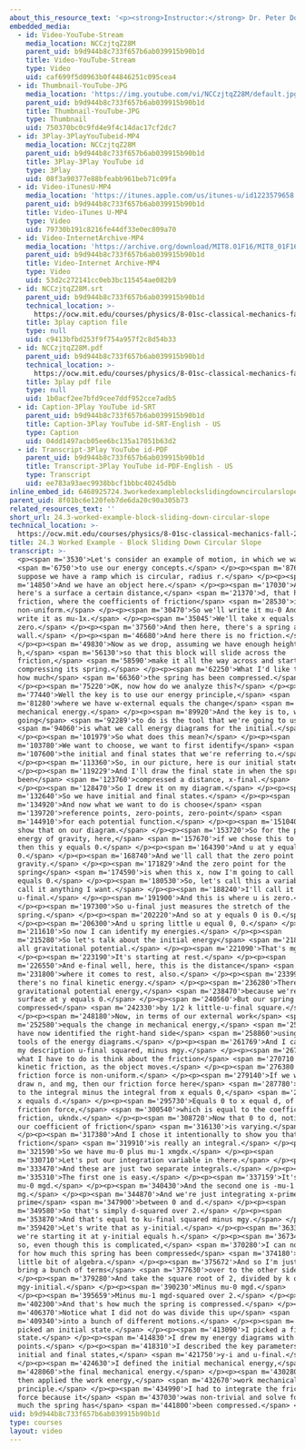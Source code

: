 ```yaml
---
about_this_resource_text: '<p><strong>Instructor:</strong> Dr. Peter Dourmashkin</p>'
embedded_media:
  - id: Video-YouTube-Stream
    media_location: NCCzjtqZ28M
    parent_uid: b9d944b8c733f657b6ab039915b90b1d
    title: Video-YouTube-Stream
    type: Video
    uid: caf699f5d0963b0f44846251c095cea4
  - id: Thumbnail-YouTube-JPG
    media_location: 'https://img.youtube.com/vi/NCCzjtqZ28M/default.jpg'
    parent_uid: b9d944b8c733f657b6ab039915b90b1d
    title: Thumbnail-YouTube-JPG
    type: Thumbnail
    uid: 750370bc0c9fd4e9f4c14dac17cf2dc7
  - id: 3Play-3PlayYouTubeid-MP4
    media_location: NCCzjtqZ28M
    parent_uid: b9d944b8c733f657b6ab039915b90b1d
    title: 3Play-3Play YouTube id
    type: 3Play
    uid: 08f3a90377e88bfeabb961beb71c09fa
  - id: Video-iTunesU-MP4
    media_location: 'https://itunes.apple.com/us/itunes-u/id1223579658'
    parent_uid: b9d944b8c733f657b6ab039915b90b1d
    title: Video-iTunes U-MP4
    type: Video
    uid: 79730b191c8216fe44df33e0ec809a70
  - id: Video-InternetArchive-MP4
    media_location: 'https://archive.org/download/MIT8.01F16/MIT8_01F16_L24v03_360p.mp4'
    parent_uid: b9d944b8c733f657b6ab039915b90b1d
    title: Video-Internet Archive-MP4
    type: Video
    uid: 53d2c272141cc0eb3bc115454ae082b9
  - id: NCCzjtqZ28M.srt
    parent_uid: b9d944b8c733f657b6ab039915b90b1d
    technical_location: >-
      https://ocw.mit.edu/courses/physics/8-01sc-classical-mechanics-fall-2016/week-8-potential-energy-and-energy-conservation/24.3-worked-example-block-sliding-down-circular-slope/24.3-worked-example-block-sliding-down-circular-slope/NCCzjtqZ28M.srt
    title: 3play caption file
    type: null
    uid: c9413bfbd253f9f754a957f2c8d54b33
  - id: NCCzjtqZ28M.pdf
    parent_uid: b9d944b8c733f657b6ab039915b90b1d
    technical_location: >-
      https://ocw.mit.edu/courses/physics/8-01sc-classical-mechanics-fall-2016/week-8-potential-energy-and-energy-conservation/24.3-worked-example-block-sliding-down-circular-slope/24.3-worked-example-block-sliding-down-circular-slope/NCCzjtqZ28M.pdf
    title: 3play pdf file
    type: null
    uid: 1b0acf2ee7bfd9cee7ddf952cce7adb5
  - id: Caption-3Play YouTube id-SRT
    parent_uid: b9d944b8c733f657b6ab039915b90b1d
    title: Caption-3Play YouTube id-SRT-English - US
    type: Caption
    uid: 04dd1497acb05ee6bc135a17051b63d2
  - id: Transcript-3Play YouTube id-PDF
    parent_uid: b9d944b8c733f657b6ab039915b90b1d
    title: Transcript-3Play YouTube id-PDF-English - US
    type: Transcript
    uid: ee783a93aec9938bbcf1bbbc40245dbb
inline_embed_id: 6468925724.3workedexampleblockslidingdowncircularslope76190925
parent_uid: 8f01bc6e120feb7de6da20c90a305b73
related_resources_text: ''
short_url: 24.3-worked-example-block-sliding-down-circular-slope
technical_location: >-
  https://ocw.mit.edu/courses/physics/8-01sc-classical-mechanics-fall-2016/week-8-potential-energy-and-energy-conservation/24.3-worked-example-block-sliding-down-circular-slope/24.3-worked-example-block-sliding-down-circular-slope
title: 24.3 Worked Example - Block Sliding Down Circular Slope
transcript: >-
  <p><span m='3530'>Let's consider an example of motion, in which we want</span>
  <span m='6750'>to use our energy concepts.</span> </p><p><span m='8760'>So
  suppose we have a ramp which is circular, radius r.</span> </p><p><span
  m='14850'>And we have an object here.</span> </p><p><span m='17030'>And now,
  here's a surface a certain distance,</span> <span m='21370'>d, that has
  friction, where the coefficients of friction</span> <span m='28530'>is
  non-uniform.</span> </p><p><span m='30470'>So we'll write it mu-0 And we'll
  write it as mu-1x.</span> </p><p><span m='35045'>We'll take x equals
  zero.</span> </p><p><span m='37560'>And then here, there's a spring and a
  wall.</span> </p><p><span m='46680'>And here there is no friction.</span>
  </p><p><span m='49830'>Now as we drop, assuming we have enough height here,
  h,</span> <span m='56130'>so that this block will slide across the
  friction,</span> <span m='58590'>make it all the way across and start
  compressing its spring.</span> </p><p><span m='62250'>What I'd like to find is
  how much</span> <span m='66360'>the spring has been compressed.</span>
  </p><p><span m='75220'>OK, now how do we analyze this?</span> </p><p><span
  m='77440'>Well the key is to use our energy principle,</span> <span
  m='81280'>where we have w-external equals the change</span> <span m='86710'>in
  mechanical energy.</span> </p><p><span m='89920'>And the key is to, what we're
  going</span> <span m='92289'>to do is the tool that we're going to use</span>
  <span m='94060'>is what we call energy diagrams for the initial.</span>
  </p><p><span m='101979'>So what does this mean?</span> </p><p><span
  m='103780'>We want to choose, we want to first identify</span> <span
  m='107600'>the initial and final states that we're referring to.</span>
  </p><p><span m='113360'>So, in our picture, here is our initial state.</span>
  </p><p><span m='119229'>And I'll draw the final state in when the spring has
  been</span> <span m='123760'>compressed a distance, x-final.</span>
  </p><p><span m='128470'>So I drew it on my diagram.</span> </p><p><span
  m='132640'>So we have initial and final states.</span> </p><p><span
  m='134920'>And now what we want to do is choose</span> <span
  m='139720'>reference points, zero-points, zero-point</span> <span
  m='144910'>for each potential function.</span> </p><p><span m='151040'>And
  show that on our diagram.</span> </p><p><span m='153720'>So for the potential
  energy of gravity, here,</span> <span m='157670'>if we chose this to be y,
  then this y equals 0.</span> </p><p><span m='164390'>And u at y equals 0 is
  0.</span> </p><p><span m='168740'>And we'll call that the zero point for
  gravity.</span> </p><p><span m='171829'>And the zero point for the
  spring</span> <span m='174590'>is when this x, now I'm going to call here x
  equals 0.</span> </p><p><span m='180530'>So, let's call this a variable, I can
  call it anything I want.</span> </p><p><span m='188240'>I'll call it
  u-final.</span> </p><p><span m='191900'>And this is where u is zero.</span>
  </p><p><span m='197300'>So u-final just measures the stretch of the
  spring.</span> </p><p><span m='202220'>And so at y equals 0 is 0.</span>
  </p><p><span m='206300'>And u spring little u equal 0, 0.</span> </p><p><span
  m='211610'>So now I can identify my energies.</span> </p><p><span
  m='215280'>So let's talk about the initial energy</span> <span m='218030'>is
  all gravitational potential.</span> </p><p><span m='221090'>That's mgy.</span>
  </p><p><span m='223190'>It's starting at rest.</span> </p><p><span
  m='226550'>And e-final well, here, this is the distance</span> <span
  m='231800'>where it comes to rest, also.</span> </p><p><span m='233990'>So
  there's no final kinetic energy.</span> </p><p><span m='236280'>There's no
  gravitational potential energy,</span> <span m='238470'>because we're on the
  surface at y equals 0.</span> </p><p><span m='240560'>But our spring has been
  compressed</span> <span m='242330'>by 1/2 k little-u-final square.</span>
  </p><p><span m='248180'>Now, in terms of our external work</span> <span
  m='252580'>equals the change in mechanical energy,</span> <span m='256010'>we
  have now identified the right-hand side</span> <span m='258860'>using these
  tools of the energy diagrams.</span> </p><p><span m='261769'>And I can write
  my description u-final squared, minus mgy.</span> </p><p><span m='267500'>Now
  what I have to do is think about the friction</span> <span m='270710'>force, f
  kinetic friction, as the object moves.</span> </p><p><span m='276380'>This
  friction force is non-uniform.</span> </p><p><span m='279140'>If we were to
  draw n, and mg, then our friction force here</span> <span m='287780'>is equal
  to the integral minus the integral from x equals 0,</span> <span m='293000'>to
  x equals d.</span> </p><p><span m='295730'>Equals 0 to x equal d, of the
  friction force,</span> <span m='300540'>which is equal to the coefficient of
  friction, ukndx.</span> </p><p><span m='308720'>Now that 0 to d, notice that
  our coefficient of friction</span> <span m='316130'>is varying.</span>
  </p><p><span m='317380'>And I chose it intentionally to show you that
  friction</span> <span m='319910'>is really an integral.</span> </p><p><span
  m='321590'>So we have mu-0 plus mu-1 xmgdx.</span> </p><p><span
  m='330710'>Let's put our integration variable in there.</span> </p><p><span
  m='333470'>And these are just two separate integrals.</span> </p><p><span
  m='335310'>The first one is easy.</span> </p><p><span m='337159'>It's minus
  mu-0 mgd.</span> </p><p><span m='340430'>And the second one is -mu-1
  mg.</span> </p><p><span m='344870'>And we're just integrating x-prime, dx
  prime</span> <span m='347900'>between 0 and d.</span> </p><p><span
  m='349580'>So that's simply d-squared over 2.</span> </p><p><span
  m='353870'>And that's equal to ku-final squared minus mgy.</span> </p><p><span
  m='359420'>Let's write that as y-initial.</span> </p><p><span m='363370'>And
  we're starting it at y-initial equals h.</span> </p><p><span m='367340'>And
  so, even though this is complicated,</span> <span m='370280'>I can now solve
  for how much this spring has been compressed</span> <span m='374180'>with a
  little bit of algebra.</span> </p><p><span m='375672'>And so I'm just going to
  bring a bunch of terms</span> <span m='377630'>over to the other side.</span>
  </p><p><span m='379280'>And take the square root of 2, divided by k of
  mgy-initial.</span> </p><p><span m='390230'>Minus mu-0 mgd.</span>
  </p><p><span m='395659'>Minus mu-1 mgd-squared over 2.</span> </p><p><span
  m='402300'>And that's how much the spring is compressed.</span> </p><p><span
  m='406370'>Notice what I did not do was divide this up</span> <span
  m='409340'>into a bunch of different motions.</span> </p><p><span m='411110'>I
  picked an initial state.</span> </p><p><span m='413090'>I picked a final
  state.</span> </p><p><span m='414830'>I drew my energy diagrams with my zero
  points.</span> </p><p><span m='418310'>I described the key parameters of
  initial and final states,</span> <span m='421750'>y-i and u-final.</span>
  </p><p><span m='424630'>I defined the initial mechanical energy,</span> <span
  m='428060'>the final mechanical energy.</span> </p><p><span m='430280'>And
  then applied the work energy,</span> <span m='432670'>work mechanical energy
  principle.</span> </p><p><span m='434990'>I had to integrate the friction
  force because it</span> <span m='437030'>was non-trivial and solve for how
  much the spring has</span> <span m='441800'>been compressed.</span> </p>
uid: b9d944b8c733f657b6ab039915b90b1d
type: courses
layout: video
---
```

